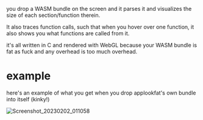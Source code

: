 you drop a WASM bundle on the screen and it parses it and visualizes the size of each section/function therein.

It also traces function calls, such that when you hover over one function, it also shows you what functions are called from it.

it's all written in C and rendered with WebGL because your WASM bundle is fat as fuck and any overhead is too much overhead.

# example 

here's an example of what you get when you drop applookfat's own bundle into itself (kinky!)

![Screenshot_20230202_011058](https://github.com/cedric-h/applookfat/assets/25539554/ccd208f1-ffcc-49cf-bf36-d028b7dcfd70)
